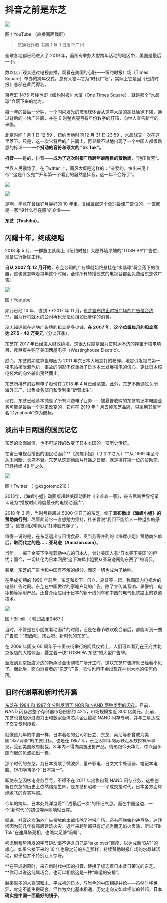 # 抖音之前是东芝

![](https://lishuhang.me/img/2019/01/0101-1.jpg)

图 / YouTube （直播画面截屏）

> 航通社作者 书航 1 月 1 日发于广州

全球各地都已经进入了 2019 年，而所有举办大型跨年活动的地区中，美国是最后一个。

数以亿计观众通过电视直播，观看在美国的心脏——纽约时报广场（Times Square）举办的跨年仪式。总有人错叫它为“时代广场”，实际上它是因《纽约时报》总部在此而得名。

百老汇 1475 号楼也即《纽约时报》大厦（One Times Square），就是那个“水晶球”会落下来的地方。

每一年的最后一分钟，一个闪闪发光的玻璃球体会从这座大厦的高处徐徐下降，通过背后的一块广告牌，并在 0 时整点亮写有年份数字的灯箱，向世人宣告新年的来临。

北京时间 1 月 1 日 12:59 ，纽约当地时间 12 月 31 日 23:59 ，水晶球又一次在这里落下。只是，这一次它背后的广告牌上，再显眼不过地出现了一个中国人都很熟悉的标识——**一个抖动的音符和硕大的“Tik Tok”。**

**抖音**——是的，抖音——**成为了这次时报广场跨年最醒目的赞助商**，“艳压群芳”。

世界人民震惊了。在 Twitter 上，画风大概是这样的：“亲爱的，快出来见上帝”“这是什么鬼”“开年第一个看到的居然是抖音，这一年不会好了”。

![](https://lishuhang.me/img/2019/01/0101-2.jpg)

![](https://lishuhang.me/img/2019/01/0101-3.jpg)

是啊，毕竟在曾经岁月静好的 10 年里，曾经雄踞这个全球最佳广告位的，一直都是一家“没什么存在感”的企业——

**东芝（Toshiba）**。

## 闪耀十年，终成绝唱

2018 年 5 月，一群施工队爬上《纽约时报》大厦外墙顶端的“TOSHIBA”广告位，准备进行拆除工作。

**自从 2007 年 12 月开始**，东芝公司的广告牌就始终悬挂在“水晶球”将会落下的位置，这也就意味着每年这个时候，全球所有转播仪式的电视台都会免费给东芝做广告。

![](https://lishuhang.me/img/2019/01/0101-4.jpg)

图 / [Youtube](https://youtu.be/huEWOKmfRgw)

如此已经 10 年，直到 **2017 年 11 月，[东芝宣布终止时报广场的广告位合约**](https://asia.nikkei.com/Business/Companies/Changing-times-Toshiba-s-New-York-billboard-goes-dark)，因为行将就木的公司再也无法负担如此奢侈的消费。

没人知道现在这块广告牌的租金是多少钱，**在 2007 年，这个位置每月的租金高达 27.5 - 40 万美元**（分淡旺季）。

东芝在 2017 年已经进入财政绝境，这很大程度是因为它时运不济的押宝于核电项目，斥巨资并购了美国西屋电子（Westinghouse Electric）。

然而，东芝的如意算盘却因为 2011 年东日本大地震打的粉碎。地震引发福岛第一核电站核泄漏危机，事故的阴影不仅重挫了日本本土发展核电的信心，更让日本核电技术的向外输出戛然而止。

东芝所持有的西屋电子股份在 2018 年 4 月已经清空。此外，东芝不断通过关闭海外工厂，出售业务部门和专利来“断臂求生”。

现在，东芝已经基本抛售了所有消费电子业务——被夏普收购的东芝笔记本电脑业务可能是最后一个迎来改变的，[它将在 2019 年 1 月去掉东芝品牌](http://tech.huanqiu.com/diginews/2018-12/13713819.html)，只采用其型号名“Dynabook”作为商标。

## 淡出中日两国的国民记忆

东芝的全面崩溃，也不可逆转的改变了日本本国的一项历史传统。

在富士电视台播出的国民动画片**《海螺小姐》（サザエさん）**从 1969 年至今从未间断，长盛不衰。东芝从这部动画片开播之日起，就是排在第一位的赞助商，已经持续 48 年之久。

![](https://lishuhang.me/img/2019/01/0101-5.jpg)

图 / Twitter （ @kagotomo210 ）

2013年，《海螺小姐》动画版超越美国动画片《辛普森一家》，被吉尼斯世界纪录认证为“播放时间跨度最长的电视动画片”。

2018 年 3 月，当时亏损超过 5000 亿日元的东芝，终于**宣布撤出《海螺小姐》的赞助商行列**，尽管此前它一直想勉力坚持，社长曾说“我们不能给人一种退步的感觉”。这被网民嘲讽为“打肿脸充胖子”。

值得一说的是，在东芝退出与日清食品、麦当劳等并列的《海螺小姐》赞助商名单后，**取而代之的是……亚马逊（Amazon.com）**。

当年，一掷千金买下洛克菲勒中心的日本人，曾让美国人有“日本买下美国”的担忧；而今，一切转化为日本网民“这下海螺小姐要从亚马逊网购东西了”的调侃。

甚至，东芝的广告也和中国有不解的缘分，而这一切也成为了绝响。

在平成初期的 1990 年前后，东芝和松下、日立、夏普等一起，称霸国内电视台的电器广告时段。东芝在中国做过的家喻户晓的广告，除了宣传其音响、录像机、电冰箱等家用产品，还曾介绍应用于日本的新干线列车和中国的电气化铁路上的铁道技术。

![](https://lishuhang.me/img/2019/01/0101-6.jpg)

图 / Bilibili （ 魂归故里0467 ）

当时，不管是在小朋友看动画片的时段，还是在春节联欢晚会前后，都能听到一曲广告歌：“掏西吧、掏西吧、新时代的东芝”。

在 2009 年国庆 60 周年于十里长街举行的阅兵仪式上，人们可以看到在王府井北京饭店的大楼侧面，矗立着一块“TOSHIBA 东芝”的大型广告牌。

至迟到北京饭店旁边的新燕莎金街购物广场开工时，这块东芝广告牌就已经看不见了。而此后，面向消费者的“东芝”广告，恐怕也再不会出现在神州大地的任何角落。

## 旧时代谢幕和新时代开篇

[东芝在 1984 和 1987 年分别发明了 NOR 和 NAND 两种类型的闪存](https://m.gelonghui.com/p/184737)。目前，NAND 闪存占整个存储器市场份额约 42%，市场规模接近 300 亿美元。此前，东芝也曾起诉过海力士和数家台湾芯片企业侵犯 NAND 闪存专利，并与三星达成了交叉专利授权。

就像这几年的中国一样，日本著名的公司如日立、东芝、索尼等都曾成为美国“337调查”的主要目标。也是在 1987 年，东芝因早年向苏联走私数控机床事发，受到美国政府制裁，3 年内不得向美国出售产品，情形跟今天华为、中兴因伊朗而起的风波如出一辙。

那个时代的东芝，为日本贡献了微波炉、量产彩电、日文文字处理器、笔记本电脑、DVD等等多个“日本第一”。

即使东芝因核电业务巨亏，不得不在 2017 年出售自营 NAND 闪存业务，这些创新在东芝的历史上依然熠熠生辉，是东芝和昭和——平成交接时代，日本各方面辉煌腾飞的真实写照。

今年的跨年，日本处处洋溢着“平成最后一次”的怀旧气息。而在中国这边，一个“新时代”的初试啼声则响彻云霄。

据说，抖音这次海外广告投放的主战场除了时报广场，还有阿联酋的迪拜塔。迪拜塔因为前几年有高层建筑火灾，近年来跨年都只有灯光秀而无焰火表演，所以“Tik Tok”在迪拜塔亮相，也确实足够“吸睛”。

考虑到蓄势待发的字节跳动毫不讳言自己要“take over”百度，以达成新“BAT”的雄心，如果它接下来的 10 年也像之前的东芝那样，持续赞助时报广场的水晶球活动，似乎也并不特别让人惊讶。

**在平成谢幕时，来自新时代中国的抖音，替换了标志着日本昔日荣光的东芝。**你可以说这纯属巧合，也可以相信这是一种“命运的安排”。

越来越多的人将昭和末、平成初的日本，与当今的中国相提并论——虽然时移世异，肯定不能生搬硬套，但作为文化基本相通，历史走向又如此相似的邻邦，**日本确实是中国一面最好的镜子**。